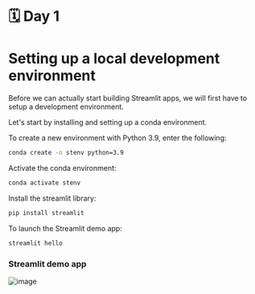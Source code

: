 # 🗓️ Day 1

# Setting up a local development environment

Before we can actually start building Streamlit apps, we will first have to setup a development environment.

Let's start by installing and setting up a conda environment.

To create a new environment with Python 3.9, enter the following:
```sh
conda create -n stenv python=3.9
```

Activate the conda environment:
```sh
conda activate stenv
```

 Install the streamlit library:
```sh
pip install streamlit
```

To launch the Streamlit demo app:
 ```sh
streamlit hello
```


### Streamlit demo app
![image](https://user-images.githubusercontent.com/80860852/163834753-0c54b3c6-f860-4339-b71b-af6f583b1c20.png)
